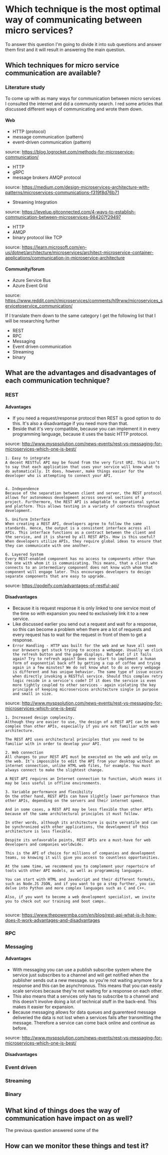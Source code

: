 # Which technique is the most optimal way of communicating between micro services?
To answer this question I'm going to divide it into sub questions and answer them first and it will result in answering the main question.





## Which techniques for micro service communication are available?


### Literature study 
To come up with as many ways for communication between micro services I consulted the internet and did a community search. I red some articles that discussed different ways of communicating and wrote them down.

#### Web
- HTTP (protocol)
- message communication (pattern)
- event-driven communication (pattern)   

source: https://blog.logrocket.com/methods-for-microservice-communication/

- HTTP
- gRPC
- message brokers AMQP protocol

source: https://medium.com/design-microservices-architecture-with-patterns/microservices-communications-f319f8d76b71

- Streaming Integration

source: https://levelup.gitconnected.com/4-ways-to-establish-communication-between-microservices-984207f29497

- HTTP
- AMQP
- binary protocol like TCP   

source: https://learn.microsoft.com/en-us/dotnet/architecture/microservices/architect-microservice-container-applications/communication-in-microservice-architecture


#### Community/forum
- Azure Service Bus
- Azure Event Grid

source: https://www.reddit.com/r/microservices/comments/hl9rww/microservices_servicetoservice_communication/





If I translate them down to the same category I get the following list that I will be researching further

- REST
- RPC
- Messaging
- Event driven communication
- Streaming
- binary 


## What are the advantages and disadvantages of each communication technique?

### REST
#### Advantages
- If you need a request/response protocol then REST is good option to do this. It's also a disadvantage if you need more than that. 
- Beside that it's very compatible, because you can implement it in every programming language, because it uses the basic HTTP protocol.

source: http://www.myspsolution.com/news-events/rest-vs-messaging-for-microservices-which-one-is-best/


```
1. Easy to integrate
A decent RESTful API may be found from the very first URI. This isn’t to say that each application that uses your service will know what to do automatically. It does, however, make things easier for the developer who is attempting to connect your API.


4. Independence
Because of the separation between client and server, the REST protocol allows for autonomous development across several sections of a project. Furthermore, the REST API is adaptable to operational syntax and platform. This allows testing in a variety of contexts throughout development.

5. Uniform Interface
When creating a REST API, developers agree to follow the same standards. Hence, the output is a consistent interface across all APIs. This interface functions as a contract between the client and the service, and it is shared by all REST APIs. How is this useful? When developers utilize APIs, they require global ideas to ensure that they can communicate with one another.

6. Layered System
Every REST-enabled component has no access to components other than the one with whom it is communicating. This means, that a client who connects to an intermediary component does not know with whom that component will engage later. This encourages developers to design separate components that are easy to upgrade.
```

source: https://qodeify.com/advantages-of-restful-api/

#### Disadvantages
- Because it is request response it is only linked to one service most of the time so with expansion you need to exclusively link it to a new service. 
- Like discussed earlier you send out a request and wait for a response, so this can become a problem when there are a lot of requests and every request has to wait for the request in front of them to get a response.
- ```Error Handling - HTTP was built for the web and we have all seen our browsers get stuck trying to access a webpage. Usually we click the refresh button and the page displays. But what if it fails again? Try to refresh again? Does one start to implement a human form of exponential back off by getting a cup of coffee and trying again in a few minutes? We do not know what to do as every webpage is different and has unique behavior. The same type of issue occurs when directly invoking a RESTful service. Should this complex retry logic reside in a service's code? If it does the service is even more tightly coupled to other services - again violating the key principle of keeping microservices architecture single in purpose and small in size.```

source: http://www.myspsolution.com/news-events/rest-vs-messaging-for-microservices-which-one-is-best/


```
1. Increased design complexity.
Although they are easier to use, the design of a REST API can be more complex than other APIs, especially if you are not familiar with web architecture. 

The REST API uses architectural principles that you need to be familiar with in order to develop your API.

2. Web connection
All changes to your REST API must be executed on the web and only on the web. It’s impossible to edit the API from your desktop without an internet connection, unlike HTML web files, for example. You must always connect to make the slightest change.

A REST API requires an Internet connection to function, which means it may be less useful in offline environments.

3. Variable performance and flexibility
On the other hand, REST APIs can have slightly lower performance than other APIs, depending on the servers and their internet speed.

And in some cases, a REST API may be less flexible than other APIs because of the same architectural principles it must follow. 

In other words, although its architecture is quite versatile and can be synchronized with other applications, the development of this architecture is less flexible.

Despite its unfavorable points, REST APIs are a must-have for web developers and companies worldwide. 

This is the API of choice for millions of companies and development teams, so knowing it will give you access to countless opportunities. 

At the same time, we recommend you to complement your repertoire of tools with other API models, as well as programming languages. 

You can start with HTML and JavaScript and their different formats, such as Node.JS JSON, and if you want to go a step further, you can delve into Python and more complex languages such as C and C++.

Also, if you want to become a web development specialist, we invite you to check out our training and boot camps.


```

source: https://www.thepowermba.com/en/blog/rest-api-what-is-it-how-does-it-work-advantages-and-disadvantages
### RPC




### Messaging
#### Advantages
- With messaging you can use a publish subscribe system where the service just subscribes to a channel and will get notified when the publisher sends out a new message. so you're not waiting anymore for a response and this can be asynchronous. This means that you can easily scale services because they're not waiting for a response on each other.
- This also means that a services only has to subscribe to a channel and this doesn't involve doing a lot of technical stuff in the back-end. This makes it easier for expansion.
- Because messaging allows for data queues and guarenteed message deliveried the data is not lost when a services fails after transmitting the message. Therefore a service can come back online and continue as before.

source: http://www.myspsolution.com/news-events/rest-vs-messaging-for-microservices-which-one-is-best/

#### Disadvantages



### Event driven

### Streaming

### Binary



## What kind of things does the way of communication have impact on as well?
The previous question answered some of the 



## How can we monitor these things and test it?

